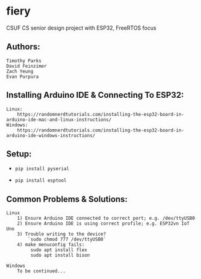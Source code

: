 # fiery
CSUF CS senior design project with ESP32, FreeRTOS focus

## Authors:
    Timothy Parks
    David Feinzimer
    Zach Yeung
    Evan Purpura

## Installing Arduino IDE & Connecting To ESP32:
    Linux:
        https://randomnerdtutorials.com/installing-the-esp32-board-in-arduino-ide-mac-and-linux-instructions/
    Windows:
        https://randomnerdtutorials.com/installing-the-esp32-board-in-arduino-ide-windows-instructions/

## Setup:

- `pip install pyserial`

- `pip install esptool`

## Common Problems & Solutions:
    Linux
        1) Ensure Arduino IDE connected to correct port; e.g. /dev/ttyUSB0
        2) Ensure Arduino IDE is using correct profile; e.g. ESP32vn IoT Uno
        3) Trouble writing to the device?
            `sudo chmod 777 /dev/ttyUSB0`
        4) make menuconfig fails:
             sudo apt install flex
             sudo apt install bison

    Windows
        To be continued...
